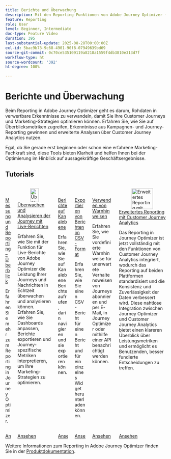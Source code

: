 ```yaml
---
title: Berichte und Überwachung
description: Mit den Reporting-Funktionen von Adobe Journey Optimizer (AJO) erhalten Sie einen umfassenden Überblick über Ihre Marketing-Aktivitäten. Erfahren Sie, wie Sie auf Überblicksmetriken zugreifen, Erkenntnisse aus Kampagnen- und Journey-Reporting gewinnen und erweiterte Analysen über Customer Journey Analytics nutzen.
feature: Reporting
role: User
level: Beginner, Intermediate
doc-type: Feature Video
duration: 395
last-substantial-update: 2025-08-28T00:00:00Z
exl-id: 5bac9b73-9c68-4901-90f8-07949639bd69
source-git-commit: 0c70ce535109119a8218a1559f4db3810e313d7f
workflow-type: ht
source-wordcount: '392'
ht-degree: 100%

---
```


# Berichte und Überwachung

Beim Reporting in Adobe Journey Optimizer geht es darum, Rohdaten in verwertbare Erkenntnisse zu verwandeln, damit Sie Ihre Customer Journeys und Marketing-Strategien optimieren können. Erfahren Sie, wie Sie auf Überblicksmetriken zugreifen, Erkenntnisse aus Kampagnen- und Journey-Reporting gewinnen und erweiterte Analysen über Customer Journey Analytics nutzen.

Egal, ob Sie gerade erst beginnen oder schon eine erfahrene Marketing-Fachkraft sind, diese Tools bieten Klarheit und helfen Ihnen bei der Optimierung im Hinblick auf aussagekräftige Geschäftsergebnisse.

## Tutorials

<!-- CARDS
* https://experienceleague.adobe.com/de/docs/journey-optimizer-learn/tutorials/report-and-monitor/measurement-and-reporting-overview
* https://experienceleague.adobe.com/de/docs/journey-optimizer-learn/tutorials/report-and-monitor/monitor-and-analyze-your-journey-with-live-reports
* https://experienceleague.adobe.com/de/docs/journey-optimizer-learn/tutorials/report-and-monitor/channel-level-reports
* https://experienceleague.adobe.com/de/docs/journey-optimizer-learn/tutorials/report-and-monitor/export-reports-in-csv-format
* https://experienceleague.adobe.com/de/docs/journey-optimizer-learn/tutorials/report-and-monitor/alerts
* https://experienceleague.adobe.com/de/docs/journey-optimizer-learn/tutorials/report-and-monitor/enhanced-reporting-with-customer-journey-analytics
-->
<!-- START CARDS HTML - DO NOT MODIFY BY HAND -->
<div class="columns">
    <div class="column is-half-tablet is-half-desktop is-one-third-widescreen" aria-label="Measurement & Reporting - Overview">
        <div class="card" style="height: 100%; display: flex; flex-direction: column; height: 100%;">
            <div class="card-image">
                <figure class="image x-is-16by9">
                    <a href="https://experienceleague.adobe.com/de/docs/journey-optimizer-learn/tutorials/report-and-monitor/measurement-and-reporting-overview" title="Messung und Reporting – Überblick" target="_blank" rel="referrer">
                        <img class="is-bordered-r-small" src="https://video.tv.adobe.com/v/3432673/?format=jpeg&nocache=1756406406381" alt="Messung und Reporting – Überblick"
                             style="width: 100%; aspect-ratio: 16 / 9; object-fit: cover; overflow: hidden; display: block; margin: auto;">
                    </a>
                </figure>
            </div>
            <div class="card-content is-padded-small" style="display: flex; flex-direction: column; flex-grow: 1; justify-content: space-between;">
                <div class="top-card-content">
                    <p class="headline is-size-6 has-text-weight-bold">
                        <a href="https://experienceleague.adobe.com/de/docs/journey-optimizer-learn/tutorials/report-and-monitor/measurement-and-reporting-overview" target="_blank" rel="referrer" title="Messung und Reporting – Überblick">Messung und Reporting – Überblick</a>
                    </p>
                    <p class="is-size-6">Erfahren Sie mehr zum Reporting in Journey Optimizer.</p>
                </div>
                <a href="https://experienceleague.adobe.com/de/docs/journey-optimizer-learn/tutorials/report-and-monitor/measurement-and-reporting-overview" target="_blank" rel="referrer" class="spectrum-Button spectrum-Button--outline spectrum-Button--primary spectrum-Button--sizeM" style="align-self: flex-start; margin-top: 1rem;">
                    <span class="spectrum-Button-label has-no-wrap has-text-weight-bold">Ansehen</span>
                </a>
            </div>
        </div>
    </div>
    <div class="column is-half-tablet is-half-desktop is-one-third-widescreen" aria-label="Monitor and analyze your journey with live reports">
        <div class="card" style="height: 100%; display: flex; flex-direction: column; height: 100%;">
            <div class="card-image">
                <figure class="image x-is-16by9">
                    <a href="https://experienceleague.adobe.com/de/docs/journey-optimizer-learn/tutorials/report-and-monitor/monitor-and-analyze-your-journey-with-live-reports" title="Überwachen und Analysieren der Journey mit Live-Berichten" target="_blank" rel="referrer">
                        <img class="is-bordered-r-small" src="https://video.tv.adobe.com/v/3470709/?format=jpeg&nocache=1756406406388" alt="Überwachen und Analysieren der Journey mit Live-Berichten"
                             style="width: 100%; aspect-ratio: 16 / 9; object-fit: cover; overflow: hidden; display: block; margin: auto;">
                    </a>
                </figure>
            </div>
            <div class="card-content is-padded-small" style="display: flex; flex-direction: column; flex-grow: 1; justify-content: space-between;">
                <div class="top-card-content">
                    <p class="headline is-size-6 has-text-weight-bold">
                        <a href="https://experienceleague.adobe.com/de/docs/journey-optimizer-learn/tutorials/report-and-monitor/monitor-and-analyze-your-journey-with-live-reports" target="_blank" rel="referrer" title="Überwachen und Analysieren der Journey mit Live-Berichten">Überwachen und Analysieren der Journey mit Live-Berichten</a>
                    </p>
                    <p class="is-size-6">Erfahren Sie, wie Sie mit der Funktion für Live-Berichte von Adobe Journey Optimizer die Leistung Ihrer Journeys und Nachrichten in Echtzeit überwachen und analysieren können. Erfahren Sie, wie Sie Dashboards anpassen, Berichte exportieren und Journey-spezifische Metriken interpretieren, um Ihre Marketing-Strategien zu optimieren.</p>
                </div>
                <a href="https://experienceleague.adobe.com/de/docs/journey-optimizer-learn/tutorials/report-and-monitor/monitor-and-analyze-your-journey-with-live-reports" target="_blank" rel="referrer" class="spectrum-Button spectrum-Button--outline spectrum-Button--primary spectrum-Button--sizeM" style="align-self: flex-start; margin-top: 1rem;">
                    <span class="spectrum-Button-label has-no-wrap has-text-weight-bold">Ansehen</span>
                </a>
            </div>
        </div>
    </div>
    <div class="column is-half-tablet is-half-desktop is-one-third-widescreen" aria-label="Channel level reports">
        <div class="card" style="height: 100%; display: flex; flex-direction: column; height: 100%;">
            <div class="card-image">
                <figure class="image x-is-16by9">
                    <a href="https://experienceleague.adobe.com/de/docs/journey-optimizer-learn/tutorials/report-and-monitor/channel-level-reports" title="Berichte auf Kanalebene" target="_blank" rel="referrer">
                        <img class="is-bordered-r-small" src="https://video.tv.adobe.com/v/3424537/?format=jpeg&nocache=1756406406387" alt="Berichte auf Kanalebene"
                             style="width: 100%; aspect-ratio: 16 / 9; object-fit: cover; overflow: hidden; display: block; margin: auto;">
                    </a>
                </figure>
            </div>
            <div class="card-content is-padded-small" style="display: flex; flex-direction: column; flex-grow: 1; justify-content: space-between;">
                <div class="top-card-content">
                    <p class="headline is-size-6 has-text-weight-bold">
                        <a href="https://experienceleague.adobe.com/de/docs/journey-optimizer-learn/tutorials/report-and-monitor/channel-level-reports" target="_blank" rel="referrer" title="Berichte auf Kanalebene">Berichte auf Kanalebene</a>
                    </p>
                    <p class="is-size-6">Erfahren Sie, wie Sie auf Kanalebene Berichte aufrufen, darin navigieren und sie exportieren können.</p>
                </div>
                <a href="https://experienceleague.adobe.com/de/docs/journey-optimizer-learn/tutorials/report-and-monitor/channel-level-reports" target="_blank" rel="referrer" class="spectrum-Button spectrum-Button--outline spectrum-Button--primary spectrum-Button--sizeM" style="align-self: flex-start; margin-top: 1rem;">
                    <span class="spectrum-Button-label has-no-wrap has-text-weight-bold">Ansehen</span>
                </a>
            </div>
        </div>
    </div>
    <div class="column is-half-tablet is-half-desktop is-one-third-widescreen" aria-label="Export reports in CSV format">
        <div class="card" style="height: 100%; display: flex; flex-direction: column; height: 100%;">
            <div class="card-image">
                <figure class="image x-is-16by9">
                    <a href="https://experienceleague.adobe.com/de/docs/journey-optimizer-learn/tutorials/report-and-monitor/export-reports-in-csv-format" title="Exportieren von Berichten im CSV-Format" target="_blank" rel="referrer">
                        <img class="is-bordered-r-small" src="https://video.tv.adobe.com/v/3424603/?format=jpeg&nocache=1756406406384" alt="Exportieren von Berichten im CSV-Format"
                             style="width: 100%; aspect-ratio: 16 / 9; object-fit: cover; overflow: hidden; display: block; margin: auto;">
                    </a>
                </figure>
            </div>
            <div class="card-content is-padded-small" style="display: flex; flex-direction: column; flex-grow: 1; justify-content: space-between;">
                <div class="top-card-content">
                    <p class="headline is-size-6 has-text-weight-bold">
                        <a href="https://experienceleague.adobe.com/de/docs/journey-optimizer-learn/tutorials/report-and-monitor/export-reports-in-csv-format" target="_blank" rel="referrer" title="Exportieren von Berichten im CSV-Format">Exportieren von Berichten im CSV-Format</a>
                    </p>
                    <p class="is-size-6">Erfahren Sie, wie Sie einen CSV-Bericht für einen Bericht und für ein einzelnes Widget herunterladen können.</p>
                </div>
                <a href="https://experienceleague.adobe.com/de/docs/journey-optimizer-learn/tutorials/report-and-monitor/export-reports-in-csv-format" target="_blank" rel="referrer" class="spectrum-Button spectrum-Button--outline spectrum-Button--primary spectrum-Button--sizeM" style="align-self: flex-start; margin-top: 1rem;">
                    <span class="spectrum-Button-label has-no-wrap has-text-weight-bold">Ansehen</span>
                </a>
            </div>
        </div>
    </div>
    <div class="column is-half-tablet is-half-desktop is-one-third-widescreen" aria-label="Use alerts">
        <div class="card" style="height: 100%; display: flex; flex-direction: column; height: 100%;">
            <div class="card-image">
                <figure class="image x-is-16by9">
                    <a href="https://experienceleague.adobe.com/de/docs/journey-optimizer-learn/tutorials/report-and-monitor/alerts" title="Verwenden von Warnhinweisen" target="_blank" rel="referrer">
                        <img class="is-bordered-r-small" src="https://video.tv.adobe.com/v/336218?format=jpeg&nocache=1756406406387" alt="Verwenden von Warnhinweisen"
                             style="width: 100%; aspect-ratio: 16 / 9; object-fit: cover; overflow: hidden; display: block; margin: auto;">
                    </a>
                </figure>
            </div>
            <div class="card-content is-padded-small" style="display: flex; flex-direction: column; flex-grow: 1; justify-content: space-between;">
                <div class="top-card-content">
                    <p class="headline is-size-6 has-text-weight-bold">
                        <a href="https://experienceleague.adobe.com/de/docs/journey-optimizer-learn/tutorials/report-and-monitor/alerts" target="_blank" rel="referrer" title="Verwenden von Warnhinweisen">Verwenden von Warnhinweisen</a>
                    </p>
                    <p class="is-size-6">Erfahren Sie, wie Sie vordefinierte Warnhinweise für unerwartete Verhaltensweisen von Journeys abonnieren und per E-Mail, in Journey Optimizer oder mithilfe einer API benachrichtigt werden können.</p>
                </div>
                <a href="https://experienceleague.adobe.com/de/docs/journey-optimizer-learn/tutorials/report-and-monitor/alerts" target="_blank" rel="referrer" class="spectrum-Button spectrum-Button--outline spectrum-Button--primary spectrum-Button--sizeM" style="align-self: flex-start; margin-top: 1rem;">
                    <span class="spectrum-Button-label has-no-wrap has-text-weight-bold">Ansehen</span>
                </a>
            </div>
        </div>
    </div>
    <div class="column is-half-tablet is-half-desktop is-one-third-widescreen" aria-label="Enhanced reporting with Customer Journey Analytics">
        <div class="card" style="height: 100%; display: flex; flex-direction: column; height: 100%;">
            <div class="card-image">
                <figure class="image x-is-16by9">
                    <a href="https://experienceleague.adobe.com/de/docs/journey-optimizer-learn/tutorials/report-and-monitor/enhanced-reporting-with-customer-journey-analytics" title="Erweitertes Reporting mit Customer Journey Analytics" target="_blank" rel="referrer">
                        <img class="is-bordered-r-small" src="https://video.tv.adobe.com/v/3430413/?format=jpeg&nocache=1756406406386" alt="Erweitertes Reporting mit Customer Journey Analytics"
                             style="width: 100%; aspect-ratio: 16 / 9; object-fit: cover; overflow: hidden; display: block; margin: auto;">
                    </a>
                </figure>
            </div>
            <div class="card-content is-padded-small" style="display: flex; flex-direction: column; flex-grow: 1; justify-content: space-between;">
                <div class="top-card-content">
                    <p class="headline is-size-6 has-text-weight-bold">
                        <a href="https://experienceleague.adobe.com/de/docs/journey-optimizer-learn/tutorials/report-and-monitor/enhanced-reporting-with-customer-journey-analytics" target="_blank" rel="referrer" title="Erweitertes Reporting mit Customer Journey Analytics">Erweitertes Reporting mit Customer Journey Analytics</a>
                    </p>
                    <p class="is-size-6">Das Reporting in Journey Optimizer ist jetzt vollständig mit den Funktionen von Customer Journey Analytics integriert, wodurch das Reporting auf beiden Plattformen standardisiert und die Konsistenz und Zuverlässigkeit der Daten verbessert wird. Diese nahtlose Integration zwischen Journey Optimizer und Customer Journey Analytics bietet einen klareren Überblick über Leistungsmetriken und ermöglicht es Benutzenden, besser fundierte Entscheidungen zu treffen.</p>
                </div>
                <a href="https://experienceleague.adobe.com/de/docs/journey-optimizer-learn/tutorials/report-and-monitor/enhanced-reporting-with-customer-journey-analytics" target="_blank" rel="referrer" class="spectrum-Button spectrum-Button--outline spectrum-Button--primary spectrum-Button--sizeM" style="align-self: flex-start; margin-top: 1rem;">
                    <span class="spectrum-Button-label has-no-wrap has-text-weight-bold">Ansehen</span>
                </a>
            </div>
        </div>
    </div>
</div>
<!-- END CARDS HTML - DO NOT MODIFY BY HAND -->



Weitere Informationen zum Reporting in Adobe Journey Optimizer finden Sie in der [Produktdokumentation](https://experienceleague.adobe.com/de/docs/journey-optimizer/using/reporting/reporting-landing-page).
